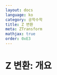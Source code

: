 ```yaml
---
layout: docs
language: ko
category: 공학수학
title: Z 변환
meta: ZTransform
mathjax: true
order: 0xE3
---
```

# Z 변환: 개요